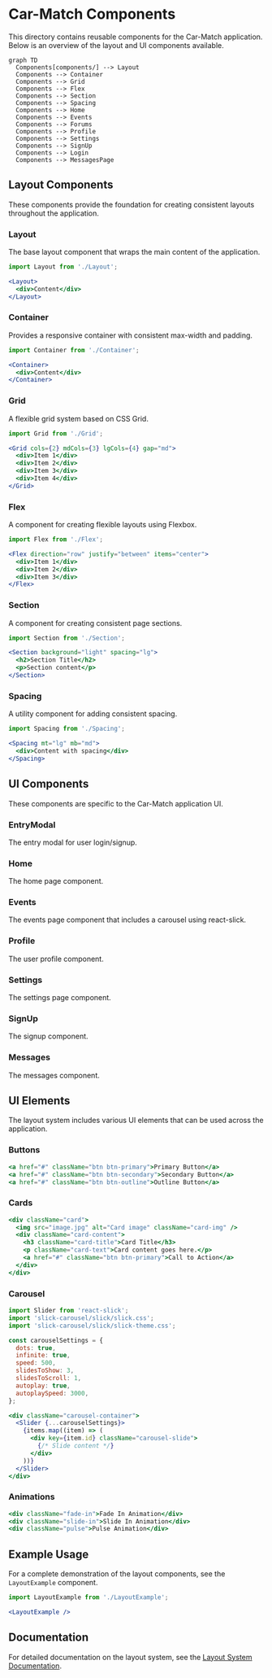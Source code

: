 # Car-Match Components

This directory contains reusable components for the Car-Match application. Below is an overview of the layout and UI components available.

```mermaid
graph TD
  Components[components/] --> Layout
  Components --> Container
  Components --> Grid
  Components --> Flex
  Components --> Section
  Components --> Spacing
  Components --> Home
  Components --> Events
  Components --> Forums
  Components --> Profile
  Components --> Settings
  Components --> SignUp
  Components --> Login
  Components --> MessagesPage
```

## Layout Components

These components provide the foundation for creating consistent layouts throughout the application.

### Layout

The base layout component that wraps the main content of the application.

```jsx
import Layout from './Layout';

<Layout>
  <div>Content</div>
</Layout>
```

### Container

Provides a responsive container with consistent max-width and padding.

```jsx
import Container from './Container';

<Container>
  <div>Content</div>
</Container>
```

### Grid

A flexible grid system based on CSS Grid.

```jsx
import Grid from './Grid';

<Grid cols={2} mdCols={3} lgCols={4} gap="md">
  <div>Item 1</div>
  <div>Item 2</div>
  <div>Item 3</div>
  <div>Item 4</div>
</Grid>
```

### Flex

A component for creating flexible layouts using Flexbox.

```jsx
import Flex from './Flex';

<Flex direction="row" justify="between" items="center">
  <div>Item 1</div>
  <div>Item 2</div>
  <div>Item 3</div>
</Flex>
```

### Section

A component for creating consistent page sections.

```jsx
import Section from './Section';

<Section background="light" spacing="lg">
  <h2>Section Title</h2>
  <p>Section content</p>
</Section>
```

### Spacing

A utility component for adding consistent spacing.

```jsx
import Spacing from './Spacing';

<Spacing mt="lg" mb="md">
  <div>Content with spacing</div>
</Spacing>
```

## UI Components

These components are specific to the Car-Match application UI.

### EntryModal

The entry modal for user login/signup.

### Home

The home page component.

### Events

The events page component that includes a carousel using react-slick.

### Profile

The user profile component.

### Settings

The settings page component.

### SignUp

The signup component.

### Messages

The messages component.

## UI Elements

The layout system includes various UI elements that can be used across the application.

### Buttons

```jsx
<a href="#" className="btn btn-primary">Primary Button</a>
<a href="#" className="btn btn-secondary">Secondary Button</a>
<a href="#" className="btn btn-outline">Outline Button</a>
```

### Cards

```jsx
<div className="card">
  <img src="image.jpg" alt="Card image" className="card-img" />
  <div className="card-content">
    <h3 className="card-title">Card Title</h3>
    <p className="card-text">Card content goes here.</p>
    <a href="#" className="btn btn-primary">Call to Action</a>
  </div>
</div>
```

### Carousel

```jsx
import Slider from 'react-slick';
import 'slick-carousel/slick/slick.css';
import 'slick-carousel/slick/slick-theme.css';

const carouselSettings = {
  dots: true,
  infinite: true,
  speed: 500,
  slidesToShow: 3,
  slidesToScroll: 1,
  autoplay: true,
  autoplaySpeed: 3000,
};

<div className="carousel-container">
  <Slider {...carouselSettings}>
    {items.map((item) => (
      <div key={item.id} className="carousel-slide">
        {/* Slide content */}
      </div>
    ))}
  </Slider>
</div>
```

### Animations

```jsx
<div className="fade-in">Fade In Animation</div>
<div className="slide-in">Slide In Animation</div>
<div className="pulse">Pulse Animation</div>
```

## Example Usage

For a complete demonstration of the layout components, see the `LayoutExample` component.

```jsx
import LayoutExample from './LayoutExample';

<LayoutExample />
```

## Documentation

For detailed documentation on the layout system, see the [Layout System Documentation](../docs/layout-system.md).
